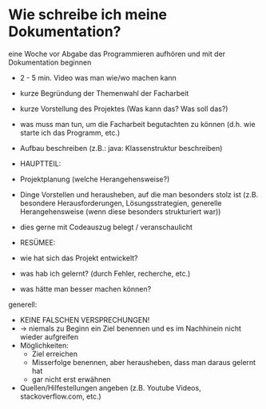 # Wie schreibe ich meine Dokumentation?

eine Woche vor Abgabe das Programmieren aufhören und mit der Dokumentation beginnen

* 2 - 5 min. Video was man wie/wo machen kann

* kurze Begründung der Themenwahl der Facharbeit
* kurze Vorstellung des Projektes (Was kann das? Was soll das?)
* was muss man tun, um die Facharbeit begutachten zu können (d.h. wie starte ich das Programm, etc.)
* Aufbau beschreiben (z.B.: java: Klassenstruktur beschreiben)


* HAUPTTEIL:
* Projektplanung (welche Herangehensweise?)
* Dinge Vorstellen und herausheben, auf die man besonders stolz ist (z.B. besondere Herausforderungen, Lösungsstrategien, generelle Herangehensweise (wenn diese besonders strukturiert war))
* dies gerne mit Codeauszug belegt / veranschaulicht


* RESÜMEE:
* wie hat sich das Projekt entwickelt?
* was hab ich gelernt? (durch Fehler, recherche, etc.)
* was hätte man besser machen können?


generell:
* KEINE FALSCHEN VERSPRECHUNGEN!
* -> niemals zu Beginn ein Ziel benennen und es im Nachhinein nicht wieder aufgreifen
* Möglichkeiten:
  * Ziel erreichen
  * Misserfolge benennen, aber herausheben, dass man daraus gelernt hat
  * gar nicht erst erwähnen 
* Quellen/Hilfestellungen angeben (z.B. Youtube Videos, stackoverflow.com, etc.)
